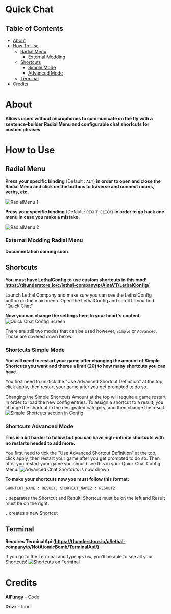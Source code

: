 # Quick Chat

## Table of Contents
* [About](#about)
* [How To Use](#how-to-use)
    * [Radial Menu](#radial-menu)
        * [External Modding](#external-modding-radial-menu)
    * [Shortcuts](#shortcuts)
        * [Simple Mode](#shortcuts-simple-mode)
        * [Advanced Mode](#shortcuts-advanced-mode)
    * [Terminal](#terminal)
* [Credits](#credits)

# About

**Allows users without microphones to communicate on the fly with a sentence-builder Radial Menu and configurable chat shortcuts for custom phrases**

# How to Use

## Radial Menu

**Press your specific binding** (Default : `ALT`) **in order to open and close the Radial Menu and click on the buttons to traverse and connect nouns, verbs, etc.**

![RadialMenu 1](https://github.com/MelonBoyy/Lethal_Company_Mod-Quick_Chat/blob/main/RadialMenu1.gif?raw=true)

**Press your specific binding** (Default : `RIGHT CLICK`) **in order to go back one menu in case you make a mistake.**

![RadialMenu 2](https://github.com/MelonBoyy/Lethal_Company_Mod-Quick_Chat/blob/main/RadialMenu2.gif?raw=true)

### External Modding Radial Menu

**Documentation coming soon**

## Shortcuts

**You must have LethalConfig to use custom shortcuts in this mod! https://thunderstore.io/c/lethal-company/p/AinaVT/LethalConfig/**

Launch Lethal Company and make sure you can see the LethalConfig button on the main menu.
Open the LethalConfig and scroll till you find "Quick Chat"

**Now you can change the settings here to your heart's content.**
![Quick Chat Config Screen](https://imgur.com/Zc9jpy0.png)

There are still two modes that can be used however, `Simple` or `Advanced`. Those are covered down below.

### Shortcuts Simple Mode

**You will need to restart your game after changing the amount of Simple Shortcuts you want and theres a limit (20) to how many shortcuts you can have.**

You first need to un-tick the "Use Advanced Shortcut Definition" at the top, click apply, then restart your game after you get prompted to do so.

Changing the Simple Shortcuts Amount at the top will require a game restart in order to load the new config entries.
To assign a shortcut to a result, you change the shortcut in the designated category, and then change the result.
![Simple Shortcuts section in Config](https://imgur.com/6OJe5KE.png)

### Shortcuts Advanced Mode

**This is a bit harder to follow but you can have nigh-infinite shortcuts with no restarts needed to add more.**

You first need to tick the "Use Advanced Shortcut Definition" at the top, click apply, then restart your game after you get prompted to do so.
Then after you restart your game you should see this in your Quick Chat Config Menu:
![Advanced Chat Shortcuts is now shown](https://imgur.com/OTmQjm6.png)

**To make your shortcuts now you must follow this format:**

`SHORTCUT_NAME : RESULT, SHORTCUT_NAME2 : RESULT2`

`:` separates the Shortcut and Result. Shortcut must be on the left and Result must be on the right.

`,` creates a new Shortcut

## Terminal

**Requires TerminalApi (https://thunderstore.io/c/lethal-company/p/NotAtomicBomb/TerminalApi/)**

If you go to the Terminal and type `qcview`, you'll be able to see all your Shortcuts!
![Shortcuts on Terminal](https://imgur.com/muRosTh.png)

# Credits

**AlFungy** - Code

**Drizz** - Icon
